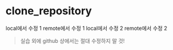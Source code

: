 # clone_repository
local에서 수정 1
remote에서 수정 1
local에서 수정 2
remote에서 수정 2

> 실습 외에 github 상에서는 절대 수정하지 말 것! 